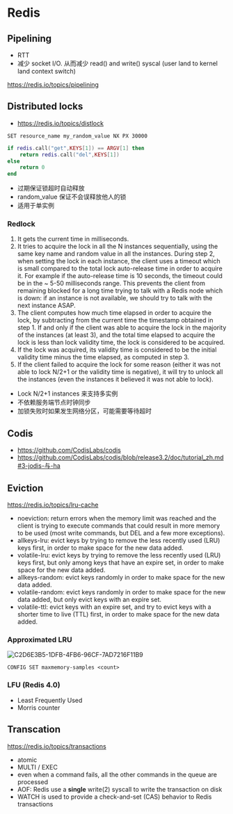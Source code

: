 # Redis

## Pipelining

- RTT
- 减少 socket I/O. 从而减少 read() and write() syscal (user land to kernel land context switch)

https://redis.io/topics/pipelining

## Distributed locks

- https://redis.io/topics/distlock

```
SET resource_name my_random_value NX PX 30000
```

```lua
if redis.call("get",KEYS[1]) == ARGV[1] then
    return redis.call("del",KEYS[1])
else
    return 0
end
```

- 过期保证锁超时自动释放
- random_value 保证不会误释放他人的锁
- 适用于单实例

### Redlock

1. It gets the current time in milliseconds.
2. It tries to acquire the lock in all the N instances sequentially, using the same key name and random value in all the instances. During step 2, when setting the lock in each instance, the client uses a timeout which is small compared to the total lock auto-release time in order to acquire it. For example if the auto-release time is 10 seconds, the timeout could be in the ~ 5-50 milliseconds range. This prevents the client from remaining blocked for a long time trying to talk with a Redis node which is down: if an instance is not available, we should try to talk with the next instance ASAP.
3. The client computes how much time elapsed in order to acquire the lock, by subtracting from the current time the timestamp obtained in step 1. If and only if the client was able to acquire the lock in the majority of the instances (at least 3), and the total time elapsed to acquire the lock is less than lock validity time, the lock is considered to be acquired.
4. If the lock was acquired, its validity time is considered to be the initial validity time minus the time elapsed, as computed in step 3.
5. If the client failed to acquire the lock for some reason (either it was not able to lock N/2+1 or the validity time is negative), it will try to unlock all the instances (even the instances it believed it was not able to lock).

- Lock N/2+1 instances 来支持多实例
- 不依赖服务端节点时钟同步
- 加锁失败时如果发生网络分区，可能需要等待超时

## Codis

- https://github.com/CodisLabs/codis
- https://github.com/CodisLabs/codis/blob/release3.2/doc/tutorial_zh.md#3-jodis-与-ha

## Eviction

https://redis.io/topics/lru-cache

- noeviction: return errors when the memory limit was reached and the client is trying to execute commands that could result in more memory to be used (most write commands, but DEL and a few more exceptions).
- allkeys-lru: evict keys by trying to remove the less recently used (LRU) keys first, in order to make space for the new data added.
- volatile-lru: evict keys by trying to remove the less recently used (LRU) keys first, but only among keys that have an expire set, in order to make space for the new data added.
- allkeys-random: evict keys randomly in order to make space for the new data added.
- volatile-random: evict keys randomly in order to make space for the new data added, but only evict keys with an expire set.
- volatile-ttl: evict keys with an expire set, and try to evict keys with a shorter time to live (TTL) first, in order to make space for the new data added.

### Approximated LRU

![C2D6E3B5-1DFB-4FB6-96CF-7AD7216F11B9](https://user-images.githubusercontent.com/2544489/124779286-3d257f00-df74-11eb-8571-c2cfb770b6c5.png)

```
CONFIG SET maxmemory-samples <count>
```

### LFU (Redis 4.0)

- Least Frequently Used
- Morris counter

## Transcation

https://redis.io/topics/transactions

- atomic
- MULTI / EXEC
- even when a command fails, all the other commands in the queue are processed
- AOF: Redis use a **single** write(2) syscall to write the transaction on disk
- WATCH is used to provide a check-and-set (CAS) behavior to Redis transactions
